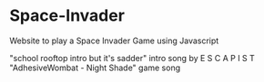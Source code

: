 # Space-Invader
Website to play a Space Invader Game using Javascript

"school rooftop intro but it's sadder" intro song by E S C A P I S T
"AdhesiveWombat - Night Shade" game song